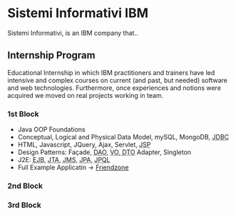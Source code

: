 # Sistemi Informativi IBM
Sistemi Informativi, is an IBM company that..

## Internship Program
Educational Internship in which IBM practitioners and trainers have led intensive and complex courses on current (and past, but needed) software and web technologies. Furthermore, once experiences and notions were acquired we moved on real projects working in team.

### 1st Block
+ Java OOP Foundations
+ Conceptual, Logical and Physical Data Model, mySQL, MongoDB, <abbr title="Java Data Base Connection">JDBC</abbr>
+ HTML, Javascript, JQuery, Ajax, Servlet, <abbr title="Java Server Page">JSP</abbr>
+ Design Patterns:  Façade, <abbr title="Data Access Object">DAO</abbr>, <abbr title="Value Object">VO, </abbr><abbr title="Data Transfer Object">DTO</abbr> Adapter, Singleton
+ J2E: <abbr title="Enterprise Java Beans">EJB</abbr>, <abbr title="Java Transaction API">JTA</abbr>, <abbr title="Java Messages Services">JMS</abbr>, <abbr title="Java Persistence API">JPA</abbr>, <abbr title="Java Persistence Query Language">JPQL</abbr>
+ Full Example Applicatin &rarr; [Friendzone](https://github.com/Starnino/Sistemi-Informativi/Friendzone "Friendzone") 

### 2nd Block

### 3rd Block
